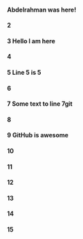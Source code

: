 #### Abdelrahman was here!
#### 2
#### 3 Hello l am here
#### 4
#### 5 Line 5 is 5
#### 6
#### 7 Some text to line 7git
#### 8
#### 9 GitHub is awesome
#### 10
#### 11
#### 12
#### 13
#### 14
#### 15
